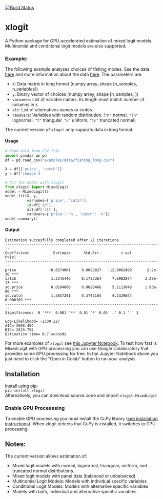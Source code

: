 [![Build Status](https://travis-ci.com/arteagac/xlogit.svg?branch=master)](https://travis-ci.com/arteagac/xlogit)

# xlogit
A Python package for GPU-accelerated estimation of mixed logit models.  
Multinomial and conditional logit models are also supported.

### Example:
The following example analyzes choices of fishing modes. See the data [here](examples/data/fishing_long.csv) and more information about the data [here](https://doi.org/10.1162/003465399767923827). The parameters are:
- `X`: Data matrix in long format (numpy array, shape [n_samples, n_variables])
- `y`: Binary vector of choices (numpy array, shape [n_samples, ])
- `varnames`: List of variable names. Its length must match number of columns in `X`
- `alt`:  List of alternatives names or codes.
- `randvars`: Variables with random distribution. (`"n"` normal, `"ln"` lognormal, `"t"` triangular, `"u"` uniform, `"tn"` truncated normal)

The current version of `xlogit` only supports data in long format.

#### Usage
```python
# Read data from CSV file
import pandas as pd
df = pd.read_csv("examples/data/fishing_long.csv")

X = df[['price', 'catch']]
y = df['choice']

# Fit the model with xlogit
from xlogit import MixedLogit
model = MixedLogit()
model.fit(X, y,
          varnames=['price', 'catch'],
          id=df['id'],
          alt=df['alt'],
          randvars={'price': 'n', 'catch': 'n'})
model.summary()
```

#### Output
```
Estimation succesfully completed after 21 iterations.
------------------------------------------------------------------------
Coefficient           Estimate      Std.Err.         z-val         P>|z|
------------------------------------------------------------------------
price               -0.0274061     0.0022827   -12.0062499       2.2e-30 ***
catch                1.3345446     0.1735364     7.6902874      2.29e-13 ***
sd.price             0.0104608     0.0020466     5.1113049      1.93e-06 ***
sd.catch             1.5857201     0.3746104     4.2329844      0.000109 ***
------------------------------------------------------------------------
Significance:  0 '***' 0.001 '**' 0.01 '*' 0.05 '.' 0.1 ' ' 1

Log-Likelihood= -1300.227
AIC= 2608.454
BIC= 2628.754
Estimation time= 0.7 seconds
```
For more examples of `xlogit` see [this Jupyter Notebook](https://github.com/arteagac/xlogit/blob/master/examples/mixed_logit_model.ipynb).
To test how fast is MixedLogit with GPU processing you can use Google Colaboratory that provides some GPU processing for free. In the Jupyter Notebook above you just need to click the "Open in Colab" button to run your analysis.

## Installation
Install using pip:  
`pip install xlogit`  
Alternatively, you can download source code and import `xlogit.MixedLogit`

### Enable GPU Processsing
To enable GPU processing you must install the CuPy library  ([see installation instructions](https://docs.cupy.dev/en/stable/install.html)).  When xlogit detects that CuPy is installed, it switches to GPU processing.

## Notes:
The current version allows estimation of:
- Mixed logit models with normal, lognormal, triangular, uniform, and truncated normal distributions.
- Mixed logit models with panel data (balanced or unbalanced).
- Multinomial Logit Models: Models with individual specific variables
- Conditional Logit Models: Models with alternative specific variables
- Models with both, individual and alternative specific variables

